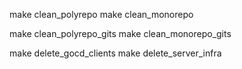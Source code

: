 make clean_polyrepo
make clean_monorepo

make clean_polyrepo_gits
make clean_monorepo_gits

make delete_gocd_clients
make delete_server_infra
